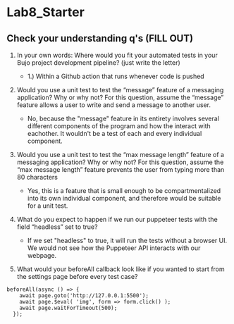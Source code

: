 # Lab8_Starter

## Check your understanding q's (FILL OUT)
1. In your own words: Where would you fit your automated tests in your Bujo project development pipeline? (just write the letter)

   - 1.) Within a Github action that runs whenever code is pushed 

2. Would you use a unit test to test the “message” feature of a messaging application? Why or why not? For this question, assume the “message” feature allows a user to write and send a message to another user.

    - No, because the "message" feature in its entirety involves several different components of the program and how the interact with eachother. It wouldn't be a test of each and every individual component. 

3. Would you use a unit test to test the “max message length” feature of a messaging application? Why or why not? For this question, assume the “max message length” feature prevents the user from typing more than 80 characters

    - Yes, this is a feature that is small enough to be compartmentalized into its own individual component, and therefore would be suitable for a unit test. 

4. What do you expect to happen if we run our puppeteer tests with the field “headless” set to true?

    - If we set "headless" to true, it will run the tests without a browser UI. We would not see how the Puppeteer API interacts with our webpage.

5. What would your beforeAll callback look like if you wanted to start from the settings page before every test case?

```
beforeAll(async () => {
    await page.goto('http://127.0.0.1:5500');
    await page.$eval( 'img', form => form.click() );
    await page.waitForTimeout(500);    
  });
```


